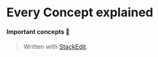 
# Every Concept explained

#### Important concepts :thought_balloon: 

> Written with [StackEdit](https://stackedit.io/).
<!--stackedit_data:
eyJoaXN0b3J5IjpbODgyNzU4NTUyXX0=
-->